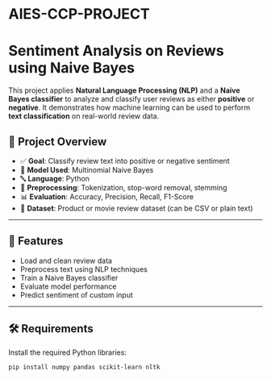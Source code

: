 # AIES-CCP-PROJECT
# Sentiment Analysis on Reviews using Naive Bayes

This project applies **Natural Language Processing (NLP)** and a **Naive Bayes classifier** to analyze and classify user reviews as either **positive** or **negative**. It demonstrates how machine learning can be used to perform **text classification** on real-world review data.

## 📌 Project Overview

- ✅ **Goal**: Classify review text into positive or negative sentiment
- 🧠 **Model Used**: Multinomial Naive Bayes
- 🔤 **Language**: Python
- 🧹 **Preprocessing**: Tokenization, stop-word removal, stemming
- 📊 **Evaluation**: Accuracy, Precision, Recall, F1-Score
- 📁 **Dataset**: Product or movie review dataset (can be CSV or plain text)

---

## 🚀 Features

- Load and clean review data
- Preprocess text using NLP techniques
- Train a Naive Bayes classifier
- Evaluate model performance
- Predict sentiment of custom input

---
## 🛠️ Requirements

Install the required Python libraries:

```bash
pip install numpy pandas scikit-learn nltk
